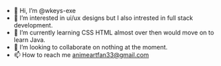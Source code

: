 - 👋 Hi, I’m @wkeys-exe
- 👀 I’m interested in ui/ux designs but I also intrested in full stack development.
- 🌱 I’m currently learning CSS HTML almost over then would move on to learn Java.
- 💞️ I’m looking to collaborate on nothing at the moment.
- 📫 How to reach me animeartfan33@gmail.com

<!---
wkeys-exe/wkeys-exe is a ✨ special ✨ repository because its `README.md` (this file) appears on your GitHub profile.
You can click the Preview link to take a look at your changes.
--->
